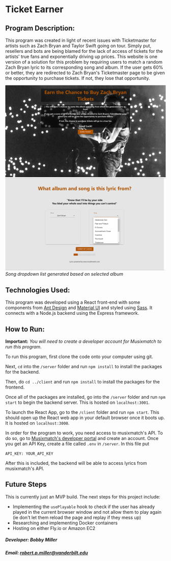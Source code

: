 
# Ticket Earner


## Program Description:
This program was created in light of recent issues with Ticketmaster for artists such as Zach Bryan and Taylor Swift going on tour. Simply put, resellers and bots are being blamed for the lack of access of tickets for the artists' true fans and exponentially driving up prices. This website is one version of a solution for this problem by requiring users to match a random Zach Bryan lyric to its corresponding song and album. If the user gets 60% or better, they are redirected to Zach Bryan's Ticketmaster page to be given the opportunity to purchase tickets. If not, they lose that opportunity.

![Screenshot of Landing Page](./client/src/imgs/first_page.png)
![Screenshot of Game Page](./client/src/imgs/second_page.png)
*Song dropdown list generated based on selected album*

## Technologies Used:
This program was developed using a React front-end with some components from [Ant Design](https://ant.design/) and [Material UI](https://mui.com/) and styled using [Sass](https://sass-lang.com/). It connects with a Node.js backend using the Express framework.

## How to Run:
**Important:** *You will need to create a developer account for Musixmatch to run this program.* 

To run this program, first clone the code onto your computer using git.

Next, `cd` into the `/server` folder and run `npm install` to install the packages for the backend.

Then, do `cd ../client` and run `npm install` to install the packages for the frontend.

Once all of the packages are installed, go into the `/server` folder and run `npm start` to begin the backend server. This is hosted on `localhost:3001`.

To launch the React App, go to the `/client` folder and run `npm start`. This should open up the React web app in your default browser once it boots up. It is hosted on `localhost:3000`.

In order for the program to work, you need access to musixmatch's API. To do so, go to [Musixmatch's developer portal](https://developer.musixmatch.com/) and create an account. Once you get an API Key, create a file called `.env` in `/server`. In this file put

    API_KEY: YOUR_API_KEY
    
After this is included, the backend will be able to access lyrics from musixmatch's API. 

## Future Steps
This is currently just an MVP build. The next steps for this project include:
* Implementing the `usePlayable` hook to check if the user has already played in the current browser window and not allow them to play again (ie don't let them reload the page and replay if they mess up)
* Researching and implementing Docker containers
* Hosting on either Fly.io or Amazon EC2 
  

##### Developer: Bobby Miller
##### Email: robert.p.miller@vanderbilt.edu
